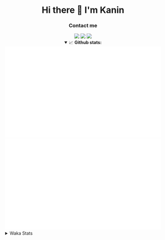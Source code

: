 <div align="center">
 <h1>Hi there 👋 I'm Kanin</h1>
 <h3>Contact me</h3>
 <a href="mailto:im@kanin.dev"><img src="https://img.shields.io/badge/gmail-%23D14836.svg?&style=for-the-badge&logo=gmail&logoColor=white"/></a>
 <a href="https://twitter.com/KaninDev"><img src="https://img.shields.io/badge/twitter-%231DA1F2.svg?&style=for-the-badge&logo=twitter&logoColor=white"/></a>
 <a href="https://www.linkedin.com/in/KaninDev"><img src="https://img.shields.io/badge/linkedin-%230077B5.svg?&style=for-the-badge&logo=linkedin&logoColor=white"/></a>
<details open>
  <summary>📈 <b>Github stats:</b></summary>
  <img src="https://github.com/Kanin/Kanin/blob/master/scripts/GitHubStats/generated/overview.svg"/>
  <img src="https://github.com/Kanin/Kanin/blob/master/scripts/GitHubStats/generated/languages.svg"/>
</details>
</div>

<details>
 <summary>Waka Stats</summary>

<!--START_SECTION:waka-->
![Code Time](http://img.shields.io/badge/Code%20Time-1%2C885%20hrs%2059%20mins-blue)

![Profile Views](http://img.shields.io/badge/Profile%20Views-2-blue)

![Lines of code](https://img.shields.io/badge/From%20Hello%20World%20I%27ve%20Written-23%20Thousand%20lines%20of%20code-blue)

**🐱 My GitHub Data** 

> 🏆 269 Contributions in the Year 2022
 > 
> 📦 90.6 kB Used in GitHub's Storage 
 > 
> 🚫 Not Opted to Hire
 > 
> 📜 18 Public Repositories 
 > 
> 🔑 8 Private Repositories  
 > 
**I'm a Night 🦉** 

```text
🌞 Morning    42 commits     ███░░░░░░░░░░░░░░░░░░░░░░   12.88% 
🌆 Daytime    73 commits     █████░░░░░░░░░░░░░░░░░░░░   22.39% 
🌃 Evening    133 commits    ██████████░░░░░░░░░░░░░░░   40.8% 
🌙 Night      78 commits     ██████░░░░░░░░░░░░░░░░░░░   23.93%

```
📅 **I'm Most Productive on Saturday** 

```text
Monday       33 commits     ██░░░░░░░░░░░░░░░░░░░░░░░   10.12% 
Tuesday      42 commits     ███░░░░░░░░░░░░░░░░░░░░░░   12.88% 
Wednesday    45 commits     ███░░░░░░░░░░░░░░░░░░░░░░   13.8% 
Thursday     60 commits     ████░░░░░░░░░░░░░░░░░░░░░   18.4% 
Friday       41 commits     ███░░░░░░░░░░░░░░░░░░░░░░   12.58% 
Saturday     63 commits     ████░░░░░░░░░░░░░░░░░░░░░   19.33% 
Sunday       42 commits     ███░░░░░░░░░░░░░░░░░░░░░░   12.88%

```


📊 **This Week I Spent My Time On** 

```text
⌚︎ Time Zone: America/New_York

💬 Programming Languages: 
No Activity Tracked This Week

🔥 Editors: 
No Activity Tracked This Week

🐱‍💻 Projects: 
No Activity Tracked This Week

💻 Operating System: 
No Activity Tracked This Week

```

**I Mostly Code in Python** 

```text
Python                   23 repos            ██████████████████░░░░░░░   74.19% 
JavaScript               3 repos             ██░░░░░░░░░░░░░░░░░░░░░░░   9.68% 
Kotlin                   2 repos             █░░░░░░░░░░░░░░░░░░░░░░░░   6.45% 
Java                     2 repos             █░░░░░░░░░░░░░░░░░░░░░░░░   6.45% 
HTML                     1 repo              ░░░░░░░░░░░░░░░░░░░░░░░░░   3.23%

```


**Timeline**

![Chart not found](https://raw.githubusercontent.com/Kanin/Kanin/master/charts/bar_graph.png) 


 Last Updated on 29/07/2022 00:11:24 UTC
<!--END_SECTION:waka-->
</details>
